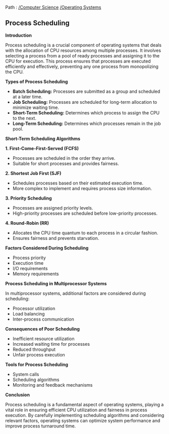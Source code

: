 Path : [/Computer Science](../../index.md) [/Operating Systems](../index.md)
## Process Scheduling

**Introduction**

Process scheduling is a crucial component of operating systems that deals with the allocation of CPU resources among multiple processes. It involves selecting a process from a pool of ready processes and assigning it to the CPU for execution. This process ensures that processes are executed efficiently and effectively, preventing any one process from monopolizing the CPU.

**Types of Process Scheduling**

* **Batch Scheduling:** Processes are submitted as a group and scheduled at a later time.
* **Job Scheduling:** Processes are scheduled for long-term allocation to minimize waiting time.
* **Short-Term Scheduling:** Determines which process to assign the CPU to the next.
* **Long-Term Scheduling:** Determines which processes remain in the job pool.


**Short-Term Scheduling Algorithms**

**1. First-Come-First-Served (FCFS)**
- Processes are scheduled in the order they arrive.
- Suitable for short processes and provides fairness.


**2. Shortest Job First (SJF)**
- Schedules processes based on their estimated execution time.
- More complex to implement and requires process size information.


**3. Priority Scheduling**
- Processes are assigned priority levels.
- High-priority processes are scheduled before low-priority processes.


**4. Round-Robin (RR)**
- Allocates the CPU time quantum to each process in a circular fashion.
- Ensures fairness and prevents starvation.


**Factors Considered During Scheduling**

* Process priority
* Execution time
* I/O requirements
* Memory requirements


**Process Scheduling in Multiprocessor Systems**

In multiprocessor systems, additional factors are considered during scheduling:

* Processor utilization
* Load balancing
* Inter-process communication


**Consequences of Poor Scheduling**

* Inefficient resource utilization
* Increased waiting time for processes
* Reduced throughput
* Unfair process execution


**Tools for Process Scheduling**

* System calls
* Scheduling algorithms
* Monitoring and feedback mechanisms


**Conclusion**

Process scheduling is a fundamental aspect of operating systems, playing a vital role in ensuring efficient CPU utilization and fairness in process execution. By carefully implementing scheduling algorithms and considering relevant factors, operating systems can optimize system performance and improve process turnaround time.
